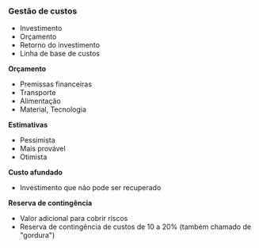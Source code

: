 ### Gestão de custos
- Investimento 
- Orçamento 
- Retorno do investimento
- Linha de base de custos

**Orçamento**
- Premissas financeiras
- Transporte 
- Alimentação
- Material, Tecnologia

**Estimativas**
- Pessimista
- Mais provável 
- Otimista

**Custo afundado**
- Investimento que não pode ser recuperado

**Reserva de contingência**
- Valor adicional para cobrir riscos
- Reserva de contingência de custos de 10 a 20% (também chamado de "gordura")